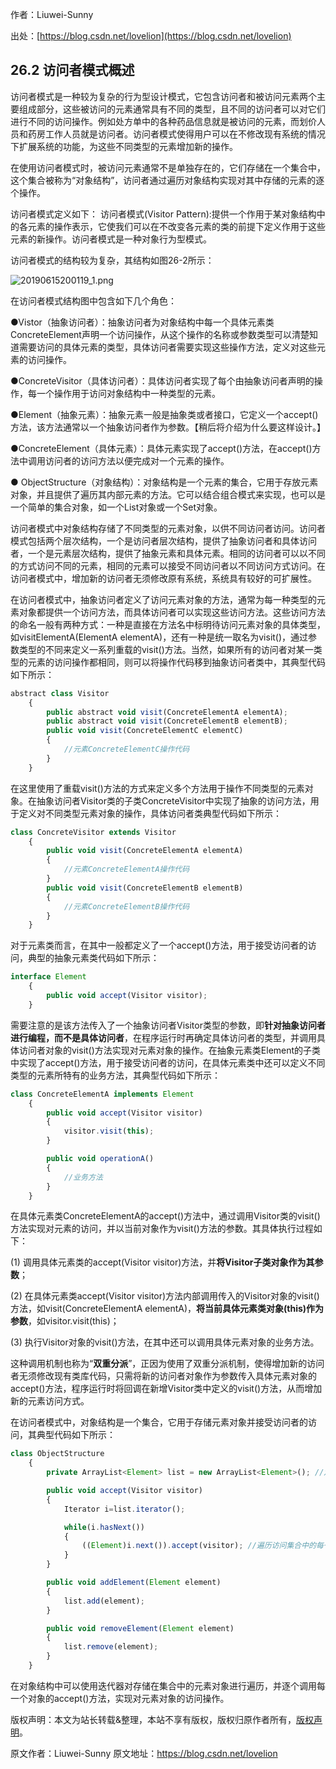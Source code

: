 

  
作者：Liuwei-Sunny

出处：[https://blog.csdn.net/lovelion](https://blog.csdn.net/lovelion)

## 26.2 访问者模式概述

访问者模式是一种较为复杂的行为型设计模式，它包含访问者和被访问元素两个主要组成部分，这些被访问的元素通常具有不同的类型，且不同的访问者可以对它们进行不同的访问操作。例如处方单中的各种药品信息就是被访问的元素，而划价人员和药房工作人员就是访问者。访问者模式使得用户可以在不修改现有系统的情况下扩展系统的功能，为这些不同类型的元素增加新的操作。

在使用访问者模式时，被访问元素通常不是单独存在的，它们存储在一个集合中，这个集合被称为“对象结构”，访问者通过遍历对象结构实现对其中存储的元素的逐个操作。

访问者模式定义如下：
访问者模式(Visitor Pattern):提供一个作用于某对象结构中的各元素的操作表示，它使我们可以在不改变各元素的类的前提下定义作用于这些元素的新操作。访问者模式是一种对象行为型模式。

访问者模式的结构较为复杂，其结构如图26-2所示：

![20190615200119_1.png](https://gitee.com/hezhiyuan007/java-study/raw/master/images/DesignMode2/f01e22f5-e69c-4c88-80ea-c916b22d9cbf.png)

在访问者模式结构图中包含如下几个角色：

●Vistor（抽象访问者）：抽象访问者为对象结构中每一个具体元素类ConcreteElement声明一个访问操作，从这个操作的名称或参数类型可以清楚知道需要访问的具体元素的类型，具体访问者需要实现这些操作方法，定义对这些元素的访问操作。

●ConcreteVisitor（具体访问者）：具体访问者实现了每个由抽象访问者声明的操作，每一个操作用于访问对象结构中一种类型的元素。

●Element（抽象元素）：抽象元素一般是抽象类或者接口，它定义一个accept()方法，该方法通常以一个抽象访问者作为参数。【稍后将介绍为什么要这样设计。】

●ConcreteElement（具体元素）：具体元素实现了accept()方法，在accept()方法中调用访问者的访问方法以便完成对一个元素的操作。

● ObjectStructure（对象结构）：对象结构是一个元素的集合，它用于存放元素对象，并且提供了遍历其内部元素的方法。它可以结合组合模式来实现，也可以是一个简单的集合对象，如一个List对象或一个Set对象。

访问者模式中对象结构存储了不同类型的元素对象，以供不同访问者访问。访问者模式包括两个层次结构，一个是访问者层次结构，提供了抽象访问者和具体访问者，一个是元素层次结构，提供了抽象元素和具体元素。相同的访问者可以以不同的方式访问不同的元素，相同的元素可以接受不同访问者以不同访问方式访问。在访问者模式中，增加新的访问者无须修改原有系统，系统具有较好的可扩展性。

在访问者模式中，抽象访问者定义了访问元素对象的方法，通常为每一种类型的元素对象都提供一个访问方法，而具体访问者可以实现这些访问方法。这些访问方法的命名一般有两种方式：一种是直接在方法名中标明待访问元素对象的具体类型，如visitElementA(ElementA elementA)，还有一种是统一取名为visit()，通过参数类型的不同来定义一系列重载的visit()方法。当然，如果所有的访问者对某一类型的元素的访问操作都相同，则可以将操作代码移到抽象访问者类中，其典型代码如下所示：

```js 
abstract class Visitor
    {
        public abstract void visit(ConcreteElementA elementA);
        public abstract void visit(ConcreteElementB elementB);
        public void visit(ConcreteElementC elementC)
        {
            //元素ConcreteElementC操作代码
        }
    }
```

在这里使用了重载visit()方法的方式来定义多个方法用于操作不同类型的元素对象。在抽象访问者Visitor类的子类ConcreteVisitor中实现了抽象的访问方法，用于定义对不同类型元素对象的操作，具体访问者类典型代码如下所示：


```js 
class ConcreteVisitor extends Visitor
    {
        public void visit(ConcreteElementA elementA)
        {
            //元素ConcreteElementA操作代码
        }
        public void visit(ConcreteElementB elementB)
        {
            //元素ConcreteElementB操作代码
        }
    }
```

对于元素类而言，在其中一般都定义了一个accept()方法，用于接受访问者的访问，典型的抽象元素类代码如下所示：


```js 
interface Element
    {
        public void accept(Visitor visitor);
    }
```

需要注意的是该方法传入了一个抽象访问者Visitor类型的参数，即**针对抽象访问者进行编程，而不是具体访问者**，在程序运行时再确定具体访问者的类型，并调用具体访问者对象的visit()方法实现对元素对象的操作。在抽象元素类Element的子类中实现了accept()方法，用于接受访问者的访问，在具体元素类中还可以定义不同类型的元素所特有的业务方法，其典型代码如下所示：


```js 
class ConcreteElementA implements Element
    {
        public void accept(Visitor visitor)
        {
            visitor.visit(this);
        }

        public void operationA()
        {
            //业务方法
        }
    }
```

在具体元素类ConcreteElementA的accept()方法中，通过调用Visitor类的visit()方法实现对元素的访问，并以当前对象作为visit()方法的参数。其具体执行过程如下：

(1) 调用具体元素类的accept(Visitor visitor)方法，并**将Visitor子类对象作为其参数**；

(2) 在具体元素类accept(Visitor visitor)方法内部调用传入的Visitor对象的visit()方法，如visit(ConcreteElementA elementA)，**将当前具体元素类对象(this)作为参数**，如visitor.visit(this)；

(3) 执行Visitor对象的visit()方法，在其中还可以调用具体元素对象的业务方法。

这种调用机制也称为“**双重分派**”，正因为使用了双重分派机制，使得增加新的访问者无须修改现有类库代码，只需将新的访问者对象作为参数传入具体元素对象的accept()方法，程序运行时将回调在新增Visitor类中定义的visit()方法，从而增加新的元素访问方式。

在访问者模式中，对象结构是一个集合，它用于存储元素对象并接受访问者的访问，其典型代码如下所示：

```js 
class ObjectStructure
    {
        private ArrayList<Element> list = new ArrayList<Element>(); //定义一个集合用于存储元素对象

        public void accept(Visitor visitor)
        {
            Iterator i=list.iterator();

            while(i.hasNext())
            {
                ((Element)i.next()).accept(visitor); //遍历访问集合中的每一个元素
            }
        }

        public void addElement(Element element)
        {
            list.add(element);
        }

        public void removeElement(Element element)
        {
            list.remove(element);
        }
    }
```

在对象结构中可以使用迭代器对存储在集合中的元素对象进行遍历，并逐个调用每一个对象的accept()方法，实现对元素对象的访问操作。

版权声明：本文为站长转载&整理，本站不享有版权，版权归原作者所有，[版权声明](https://gitee.com/hezhiyuan007/java-notes/raw/master/disclaimer.md)。




原文作者：Liuwei-Sunny 原文地址：https://blog.csdn.net/lovelion